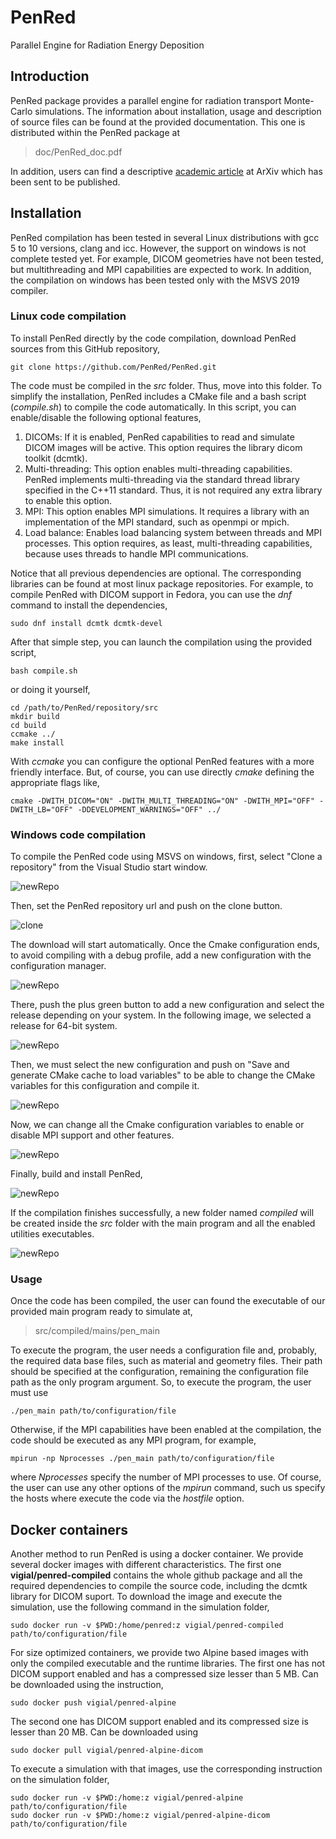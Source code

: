 # PenRed
Parallel Engine for Radiation Energy Deposition


## Introduction

PenRed package provides a parallel engine for radiation transport Monte-Carlo simulations. The information about installation, usage and description of source files can be found at the provided documentation. This one is distributed within the PenRed package at

> doc/PenRed_doc.pdf

In addition, users can find a descriptive [academic article](https://arxiv.org/abs/2003.00796) at ArXiv which has been sent to be published.



## Installation

PenRed compilation has been tested in several Linux distributions with gcc 5 to 10 versions, clang and icc. However, the support on windows is not complete tested yet. For example, DICOM geometries have not been tested, but multithreading and MPI capabilities are expected to work. In addition, the compilation on windows has been tested only with the MSVS 2019 compiler.

### Linux code compilation

To install PenRed directly by the code compilation, download PenRed sources from this GitHub repository,

```
git clone https://github.com/PenRed/PenRed.git
```

The code must be compiled in the *src* folder. Thus, move into this folder. To simplify the installation, PenRed includes a CMake file and a bash script (*compile.sh*) to compile the code automatically. In this script, you can enable/disable the following optional features,

1. DICOMs: If it is enabled, PenRed capabilities to read and simulate DICOM images will be active. This option requires the library dicom toolkit (dcmtk).
2. Multi-threading: This option enables multi-threading capabilities. PenRed implements multi-threading via the standard thread library specified in the C++11 standard. Thus, it is not required any extra library to enable this option.
3. MPI: This option enables MPI simulations. It requires a library with an implementation of the MPI standard, such as openmpi or mpich.
4. Load balance: Enables load balancing system between threads and MPI processes. This option requires, as least, multi-threading capabilities, because uses threads to handle MPI communications.

Notice that all previous dependencies are optional. The corresponding libraries can be found at most linux package repositories. For example, to compile PenRed with DICOM support in Fedora, you can use the *dnf* command to install the dependencies,

```
sudo dnf install dcmtk dcmtk-devel
```

After that simple step, you can launch the compilation using the provided script,
```
bash compile.sh
```

or doing it yourself,

```
cd /path/to/PenRed/repository/src
mkdir build
cd build
ccmake ../
make install
```

With *ccmake* you can configure the optional PenRed features with a more friendly interface. But, of course, you can use directly *cmake* defining the appropriate flags like,

```
cmake -DWITH_DICOM="ON" -DWITH_MULTI_THREADING="ON" -DWITH_MPI="OFF" -DWITH_LB="OFF" -DDEVELOPMENT_WARNINGS="OFF" ../
```

### Windows code compilation

To compile the PenRed code using MSVS on windows, first, select "Clone a repository" from the Visual Studio start window.

![newRepo](./img/MSVS/NewCloneRepo.png)

Then, set the PenRed repository url and push on the clone button.

![clone](./img/MSVS/ClonePenRed.png)

The download will start automatically. Once the Cmake configuration ends, to avoid compiling with a debug profile, add a new configuration with the configuration manager.

![newRepo](./img/MSVS/manageConfigurations.png)

There, push the plus green button to add a new configuration and select the release depending on your system. In the following image, we selected a release for 64-bit system.

![newRepo](./img/MSVS/addConfiguration.png)

Then, we must select the new configuration and push on "Save and generate CMake cache to load variables" to be able to change the CMake variables for this configuration and compile it.

![newRepo](./img/MSVS/selectConfiguration.png)

Now, we can change all the Cmake configuration variables to enable or disable MPI support and other features.

![newRepo](./img/MSVS/setCompileConfig.png)

Finally, build and install PenRed,

![newRepo](./img/MSVS/buildAndInstall.png)

If the compilation finishes successfully, a new folder named *compiled* will be created inside the *src* folder with the main program and all the enabled utilities executables.

![newRepo](./img/MSVS/compiled.png)

### Usage

Once the code has been compiled, the user can found the executable of our provided main program ready to simulate at,

> src/compiled/mains/pen_main

To execute the program, the user needs a configuration file and, probably, the required data base files, such as material and geometry files. Their path should be specified at the configuration, remaining the configuration file path as the only program argument. So, to execute the program, the user must use 

```
./pen_main path/to/configuration/file
```

Otherwise, if the MPI capabilities have been enabled at the compilation, the code should be executed as any MPI program, for example,

```
mpirun -np Nprocesses ./pen_main path/to/configuration/file
```

where *Nprocesses* specify the number of MPI processes to use. Of course, the user can use any other options of the *mpirun* command, such us specify the hosts where execute the code via the *hostfile* option.

## Docker containers

Another method to run PenRed is using a docker container. We provide several docker images with different characteristics. The first one **vigial/penred-compiled** contains the whole github package and all the required dependencies to compile the source code, including the dcmtk library for DICOM suport. To download the image and execute the simulation, use the following command in the simulation folder,

```
sudo docker run -v $PWD:/home/penred:z vigial/penred-compiled path/to/configuration/file
```

For size optimized containers, we provide two Alpine based images with only the compiled executable and the runtime libraries. The first one has not DICOM support enabled and has a compressed size lesser than 5 MB. Can be downloaded using the instruction,

```
sudo docker push vigial/penred-alpine
```

The second one has DICOM support enabled and its compressed size is lesser than 20 MB. Can be downloaded using

```
sudo docker pull vigial/penred-alpine-dicom
```

To execute a simulation with that images, use the corresponding instruction on the simulation folder,

```
sudo docker run -v $PWD:/home:z vigial/penred-alpine path/to/configuration/file
sudo docker run -v $PWD:/home:z vigial/penred-alpine-dicom path/to/configuration/file
```
